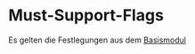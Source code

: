 # Must-Support-Flags

Es gelten die Festlegungen aus dem [Basismodul](https://simplifier.net/guide/Implementierungsleitfaden-ISiK-Basismodul-Stufe-3/UebergreifendeFestlegungen-UebergreifendeFestlegungen-Must-Support-Flags?version=current)
